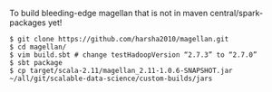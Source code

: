 To build bleeding-edge magellan that is not in maven central/spark-packages yet!

```
$ git clone https://github.com/harsha2010/magellan.git
$ cd magellan/
$ vim build.sbt # change testHadoopVersion “2.7.3” to “2.7.0”
$ sbt package
$ cp target/scala-2.11/magellan_2.11-1.0.6-SNAPSHOT.jar ~/all/git/scalable-data-science/custom-builds/jars
```
